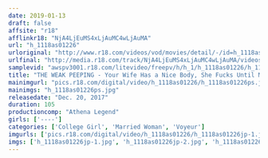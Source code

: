 ```yaml
---
date: 2019-01-13
draft: false
affsite: "r18"
afflinkr18: "NjA4LjEuMS4xLjAuMC4wLjAuMA"
url: "h_1118as01226"
urloriginal: "http://www.r18.com/videos/vod/movies/detail/-/id=h_1118as01226"
urlfinal: "http://media.r18.com/track/NjA4LjEuMS4xLjAuMC4wLjAuMA/videos/vod/movies/detail/-/id=h_1118as01226"
samplevid: "awspv3001.r18.com/litevideo/freepv/h/h_1/h_1118as01226/h_1118as01226_dmb_s.mp4"
title: "THE WEAK PEEPING - Your Wife Has a Nice Body, She Fucks Until Morning!!"
mainimgurl: "pics.r18.com/digital/video/h_1118as01226/h_1118as01226ps.jpg"
mainimgs: "h_1118as01226ps.jpg"
releasedate: "Dec. 20, 2017"
duration: 105
productioncomp: "Athena Legend"
girls: ['----']
categories: ['College Girl', 'Married Woman', 'Voyeur']
imgurls: ['pics.r18.com/digital/video/h_1118as01226/h_1118as01226jp-1.jpg', 'pics.r18.com/digital/video/h_1118as01226/h_1118as01226jp-2.jpg', 'pics.r18.com/digital/video/h_1118as01226/h_1118as01226jp-3.jpg', 'pics.r18.com/digital/video/h_1118as01226/h_1118as01226jp-4.jpg', 'pics.r18.com/digital/video/h_1118as01226/h_1118as01226jp-5.jpg', 'pics.r18.com/digital/video/h_1118as01226/h_1118as01226jp-6.jpg', 'pics.r18.com/digital/video/h_1118as01226/h_1118as01226jp-7.jpg', 'pics.r18.com/digital/video/h_1118as01226/h_1118as01226jp-8.jpg', 'pics.r18.com/digital/video/h_1118as01226/h_1118as01226jp-9.jpg', 'pics.r18.com/digital/video/h_1118as01226/h_1118as01226jp-10.jpg', 'pics.r18.com/digital/video/h_1118as01226/h_1118as01226jp-11.jpg', 'pics.r18.com/digital/video/h_1118as01226/h_1118as01226jp-12.jpg', 'pics.r18.com/digital/video/h_1118as01226/h_1118as01226jp-13.jpg', 'pics.r18.com/digital/video/h_1118as01226/h_1118as01226jp-14.jpg', 'pics.r18.com/digital/video/h_1118as01226/h_1118as01226jp-15.jpg', 'pics.r18.com/digital/video/h_1118as01226/h_1118as01226jp-16.jpg', 'pics.r18.com/digital/video/h_1118as01226/h_1118as01226jp-17.jpg', 'pics.r18.com/digital/video/h_1118as01226/h_1118as01226jp-18.jpg', 'pics.r18.com/digital/video/h_1118as01226/h_1118as01226jp-19.jpg', 'pics.r18.com/digital/video/h_1118as01226/h_1118as01226jp-20.jpg']
imgs: ['h_1118as01226jp-1.jpg', 'h_1118as01226jp-2.jpg', 'h_1118as01226jp-3.jpg', 'h_1118as01226jp-4.jpg', 'h_1118as01226jp-5.jpg', 'h_1118as01226jp-6.jpg', 'h_1118as01226jp-7.jpg', 'h_1118as01226jp-8.jpg', 'h_1118as01226jp-9.jpg', 'h_1118as01226jp-10.jpg', 'h_1118as01226jp-11.jpg', 'h_1118as01226jp-12.jpg', 'h_1118as01226jp-13.jpg', 'h_1118as01226jp-14.jpg', 'h_1118as01226jp-15.jpg', 'h_1118as01226jp-16.jpg', 'h_1118as01226jp-17.jpg', 'h_1118as01226jp-18.jpg', 'h_1118as01226jp-19.jpg', 'h_1118as01226jp-20.jpg']
---
```

